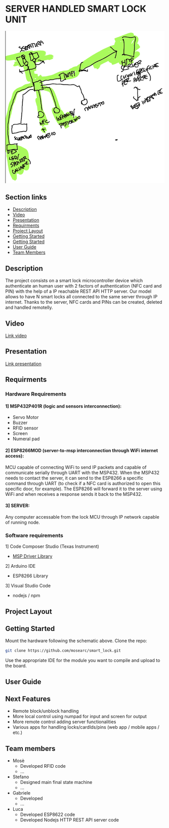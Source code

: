 # SERVER HANDLED SMART LOCK UNIT
![Image](/scheme.png)
## Section links
 - [Description](#Description)
 - [Video](#Video)
 - [Presentation](#Presentation)
 - [Requirments](#Requirments)
 - [Project Layout](#Project-Layout)
 - [Getting Started](#Getting-Started)
 - [Getting Started](#Getting-Started)
 - [User Guide](#User-Guide)
 - [Team Members](#Team-Members)
## Description
The project consists on a smart lock microcontroller device which authenticate an human user with 2 factors of authentication (NFC card and PIN) with the help of a IP reachable REST API HTTP server. Our model allows to have N smart locks all connected to the same server through IP internet. Thanks to the server, NFC cards and PINs can be created, deleted and handled remotelly.
## Video
[Link video](https://youtu.be/)
## Presentation
[Link presentation]()
## Requirments
### Hardware Requirements
#### 1] MSP432P401R (logic and sensors interconnection):
 - Servo Motor
 - Buzzer
- RFID sensor
- Screen
- Numeral pad
#### 2] ESP8266MOD (server-to-msp interconnection through WiFi internet access):
MCU capable of connecting WiFi to send IP packets and capable of communicate serially through UART with the MSP432. When the MSP432 needs to contact the server, it can send to the ESP8266 a specific command through UART (to check if a NFC card is authorized to open this specific door, for example). The ESP8266 will forward it to the server using WiFi and when receives a response sends it back to the MSP432.
#### 3] SERVER:
Any computer accessable from the lock MCU through IP network capable of running node.
### Software requirements
1] Code Composer Studio (Texas Instrument)
  - [MSP Driver Library](https://www.ti.com/tool/MSPDRIVERLIB)

2] Arduino IDE
  - ESP8266 Library

3] Visual Studio Code
  - nodejs / npm
## Project Layout
## Getting Started
Mount the hardware following the schematic above.
Clone the repo:
``` bash
git clone https://github.com/mosearc/smart_lock.git
```
Use the appropriate IDE for the module you want to compile and upload to the board.
## User Guide

## Next Features
- Remote block/unblock handling
- More local control using numpad for input and screen for output
- More remote control adding server functionalities
- Various apps for handling locks/cardIds/pins (web app / mobile apps / etc.)
## Team members
 - Mosè
   - Developed RFID code
   - ...
 - Stefano
   - Designed main final state machine
   - ...
 - Gabriele
   - Developed
   - ...
 - Luca
   - Developed ESP8622 code
   - Developed Nodejs HTTP REST API server code
